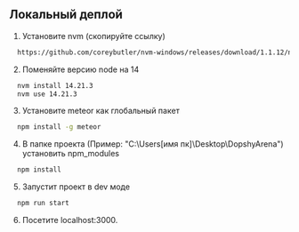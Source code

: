 
## Локальный деплой

1. Установите nvm (скопируйте ссылку)
```bash
  https://github.com/coreybutler/nvm-windows/releases/download/1.1.12/nvm-setup.exe
```

2. Поменяйте версию node на 14
```bash
  nvm install 14.21.3
  nvm use 14.21.3
```

3. Установите meteor как глобальный пакет
```bash
  npm install -g meteor
```

4. В папке проекта (Пример: "C:\Users\[имя пк]\Desktop\DopshyArena") установить npm_modules
```bash
  npm install
```

5. Запустит проект в dev моде
```bash
  npm run start
```

6. Посетите localhost:3000.
